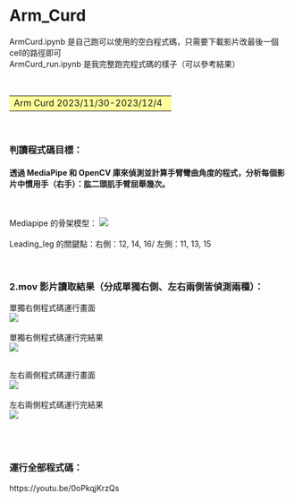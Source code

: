 # Arm_Curd

ArmCurd.ipynb 是自己跑可以使用的空白程式碼，只需要下載影片改最後一個cell的路徑即可<br>
ArmCurd_run.ipynb 是我完整跑完程式碼的樣子（可以參考結果）


&emsp;<font size=6><table><tr><td bgcolor=#ffff99> 
Arm Curd 2023/11/30-2023/12/4&ensp; </td></tr></table></font>
<br>
<h3>判讀程式碼目標：</h3>
<h4>透過 MediaPipe 和 OpenCV 庫來偵測並計算手臂彎曲角度的程式，分析每個影片中慣用手（右手）：肱二頭肌手臂屈舉幾次。</h4> 
<br>

Mediapipe 的骨架模型：
![](https://imgur.com/C98MGPb.png)<br>
<br>
Leading_leg 的關鍵點：右側：12, 14, 16/ 左側：11, 13, 15
<br>

<br>
<h3>2.mov 影片讀取結果（分成單獨右側、左右兩側皆偵測兩種）：</h3>

單獨右側程式碼運行畫面<br>
![](https://imgur.com/j5On0i8.png)<br>
<br>
單獨右側程式碼運行完結果<br>
![](https://imgur.com/U0tcKER.png)<br>
<br>

左右兩側程式碼運行畫面<br>
![](https://imgur.com/nDmwOAm.png)<br>
<br>
左右兩側程式碼運行完結果<br>
![](https://imgur.com/tHovF3y.png)<br>
<br>
<br>
<br>

<h3>運行全部程式碼：</h3>
https://youtu.be/0oPkqjKrzQs
<br>
<br>
<br>
